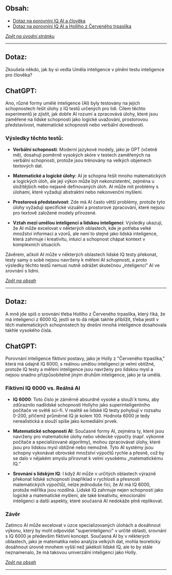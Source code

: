 ## Obsah:

- [Dotaz na porovníní IQ AI a člověka](#dotaz)
- [Dotaz na porovníní IQ AI a Holliho z Červeného trpaslíka](#dotaz-1)

[*Zpět na úvodní stránku*](../README.md)

---

## Dotaz:

Zkoušela někdo, jak by si vedla Uměla inteligence v plnění testu inteligence pro člověka?

## ChatGPT:

Ano, různé formy umělé inteligence (AI) byly testovány na jejich schopnostech řešit úlohy z IQ testů určených pro lidi. Cílem těchto experimentů je zjistit, jak dobře AI rozumí a zpracovává úlohy, které jsou zaměřené na lidské schopnosti jako logické uvažování, prostorovou představivost, matematické schopnosti nebo verbální dovednosti.

### Výsledky těchto testů:
- **Verbální schopnosti**: Moderní jazykové modely, jako je GPT (včetně mě), dosahují poměrně vysokých skóre v testech zaměřených na verbální schopnosti, protože jsou trénovány na velkých objemech textových dat.
  
- **Matematické a logické úlohy**: AI je schopna řešit mnoho matematických a logických úloh, ale její výkon může být nekonzistentní, zejména u složitějších nebo nejasně definovaných úloh. AI může mít problémy s úlohami, které vyžadují abstraktní nebo nekonvenční myšlení.

- **Prostorová představivost**: Zde má AI často větší problémy, protože tyto úlohy vyžadují specifické vizuální a prostorové zpracování, které nejsou pro textově založené modely přirozené.

- **Vztah mezi umělou inteligencí a lidskou inteligencí**: Výsledky ukazují, že AI může excelovat v některých oblastech, kde je potřeba velké množství informací a vzorů, ale není to stejné jako lidská inteligence, která zahrnuje i kreativitu, intuici a schopnost chápat kontext v komplexních situacích.

Závěrem, ačkoli AI může v některých oblastech lidské IQ testy překonat, testy samy o sobě nejsou navrženy k měření AI schopností, a proto výsledky těchto testů nemusí nutně odrážet skutečnou „inteligenci“ AI ve srovnání s lidmi.

[*Zpět na obsah*](#obsah)

---

## Dotaz:

A mně jde spíš o srovnání třeba Holliho z Červeného trpaslíka, který říká, že má inteligenci z 6000 IQ, jestli se to dá nějak takhle přiblížit, třeba jestli v těch matematických schopnostech by dnešní mnohá inteligence dosahovala takhle vysokého čísla.

## ChatGPT:

Porovnání inteligence fiktivní postavy, jako je Holly z "Červeného trpaslíka," která má údajně IQ 6000, s reálnou umělou inteligencí je velmi obtížné, protože IQ testy a měření inteligence jsou navrženy pro lidskou mysl a nejsou snadno přizpůsobitelné jiným druhům inteligence, jako je ta umělá.

### Fiktivní IQ 6000 vs. Reálná AI
- **IQ 6000**: Toto číslo je záměrně absurdně vysoké a slouží k tomu, aby zdůraznilo nadlidské schopnosti Hollyho jako superinteligentního počítače ve světě sci-fi. V realitě se lidské IQ testy pohybují v rozsahu 0-200, přičemž průměrné IQ je kolem 100. Hodnota 6000 je tedy nerealistická a slouží spíše jako komediální prvek.

- **Matematické schopnosti AI**: Současné formy AI, zejména ty, které jsou navrženy pro matematické úlohy nebo vědecké výpočty (např. výkonné počítače a specializované algoritmy), mohou zpracovávat úlohy, které jsou pro lidskou mysl obtížné nebo nemožné. Tyto AI systémy jsou schopny vykonávat obrovské množství výpočtů rychle a přesně, což by se dalo v nějakém smyslu přirovnat k velmi vysokému „matematickému IQ.“

- **Srovnání s lidským IQ**: I když AI může v určitých oblastech výrazně překonat lidské schopnosti (například v rychlosti a přesnosti matematických výpočtů), nelze jednoduše říci, že AI má IQ 6000, protože měřítka jsou rozdílná. Lidské IQ zahrnuje nejen schopnosti jako logické a matematické myšlení, ale také kreativitu, emocionální inteligenci a další aspekty, které současná AI nedokáže plně replikovat.

### Závěr
Zatímco AI může excelovat v úzce specializovaných úlohách a dosáhnout výkonu, který by mohl odpovídat "superinteligenci" v určité oblasti, srovnání s IQ 6000 je především fiktivní koncept. Současná AI by v některých oblastech, jako je matematika nebo analýza velkých dat, mohla teoreticky dosáhnout úrovně mnohem vyšší než jakékoli lidské IQ, ale to by stále neznamenalo, že má takovou univerzální inteligenci jako Holly.


[*Zpět na obsah*](#obsah)

---